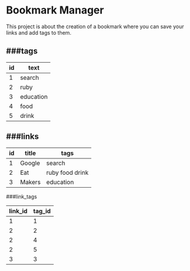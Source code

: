 Bookmark Manager
================
This project is about the creation of a bookmark where you can save your links and add tags to them.


###tags          
---           
id | text     
--- | ---     
1 | search    
2 | ruby      
3 | education 
4 | food         
5 | drink       


###links
---
id | title | tags
--- | --- | ---
1 | Google | search
2 | Eat | ruby food drink
3 | Makers | education


###link_tags

link_id | tag_id
--- | ---
1 | 1
2 | 2
2 | 4
2 | 5
3 | 3